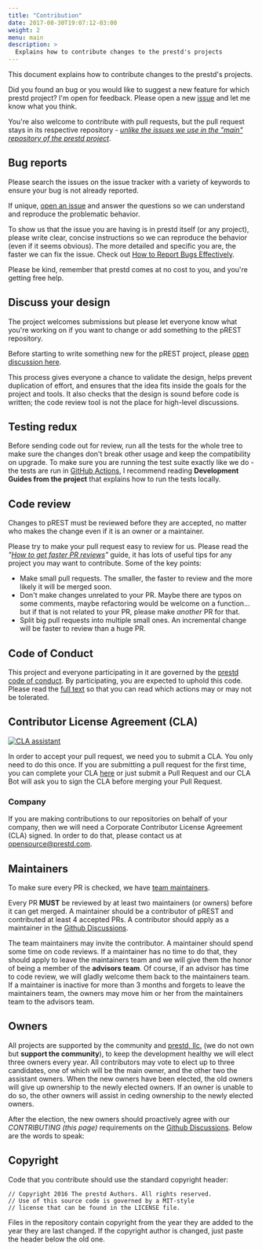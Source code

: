 ```yaml
---
title: "Contribution"
date: 2017-08-30T19:07:12-03:00
weight: 2
menu: main
description: >
  Explains how to contribute changes to the prestd's projects
---
```


This document explains how to contribute changes to the prestd's projects.

Did you found an bug or you would like to suggest a new feature for which prestd project? I'm open for feedback. Please open a new [issue](https://github.com/prest/prest/issues) and let me know what you think.

You're also welcome to contribute with pull requests, but the pull request stays in its respective repository - _[unlike the issues we use in the "main" repository of the prestd project](https://github.com/prest/prest/issues)_.

## Bug reports

Please search the issues on the issue tracker with a variety of keywords to ensure your bug is not already reported.

If unique, [open an issue](https://github.com/prest/prest/issues/new) and answer the questions so we can understand and reproduce the problematic behavior.

To show us that the issue you are having is in prestd itself (or any project), please write clear, concise instructions so we can reproduce the behavior (even if it seems obvious). The more detailed and specific you are, the faster we can fix the issue. Check out [How to Report Bugs Effectively](http://www.chiark.greenend.org.uk/~sgtatham/bugs.html).

Please be kind, remember that prestd comes at no cost to you, and you're getting free help.

## Discuss your design

The project welcomes submissions but please let everyone know what you're working on if you want to change or add something to the pREST repository.

Before starting to write something new for the pREST project, please [open discussion here](https://github.com/prest/prest/discussions/new).

This process gives everyone a chance to validate the design, helps prevent duplication of effort, and ensures that the idea fits inside the goals for the project and tools. It also checks that the design is sound before code is written; the code review tool is not the place for high-level discussions.

## Testing redux

Before sending code out for review, run all the tests for the whole tree to make sure the changes don't break other usage and keep the compatibility on upgrade. To make sure you are running the test suite exactly like we do - the tests are run in [GitHub Actions](https://github.com/features/actions), I recommend reading **Development Guides from the project** that explains how to run the tests locally.

## Code review

Changes to pREST must be reviewed before they are accepted, no matter who makes the change even if it is an owner or a maintainer.

Please try to make your pull request easy to review for us. Please read the _"[How to get faster PR reviews](https://github.com/kubernetes/community/blob/main/contributors/devel/faster_reviews.md)"_ guide, it has lots of useful tips for any project you may want to contribute. Some of the key points:

- Make small pull requests. The smaller, the faster to review and the more likely it will be merged soon.
- Don't make changes unrelated to your PR. Maybe there are typos on some comments, maybe refactoring would be welcome on a function... but if that is not related to your PR, please make *another* PR for that.
- Split big pull requests into multiple small ones. An incremental change will be faster to review than a huge PR.

## Code of Conduct

This project and everyone participating in it are governed by the [prestd code of conduct](/code-of-conduct/). By participating, you are expected to uphold this code. Please read the [full text](/code-of-conduct/) so that you can read which actions may or may not be tolerated.

## Contributor License Agreement (CLA)

[![CLA assistant](https://cla-assistant.io/readme/badge/prest/prest)](https://cla-assistant.io/prest/prest)

In order to accept your pull request, we need you to submit a CLA. You only need to do this once. If you are submitting a pull request for the first time, you can complete your CLA [here](https://cla-assistant.io/prest/prest) or just submit a Pull Request and our CLA Bot will ask you to sign the CLA before merging your Pull Request.

### Company

If you are making contributions to our repositories on behalf of your company, then we will need a Corporate Contributor License Agreement (CLA) signed. In order to do that, please contact us at [opensource@prestd.com](mailto:opensource@prestd.com).

## Maintainers

To make sure every PR is checked, we have [team maintainers](https://github.com/orgs/prest/people).

Every PR **MUST** be reviewed by at least two maintainers (or owners) before it can get merged. A maintainer should be a contributor of pREST and contributed at least 4 accepted PRs. A contributor should apply as a maintainer in the [Github Discussions](https://github.com/prest/prest/discussions).

The team maintainers may invite the contributor. A maintainer should spend some time on code reviews. If a maintainer has no time to do that, they should apply to leave the maintainers team and we will give them the honor of being a member of the **advisors team**. Of course, if an advisor has time to code review, we will gladly welcome them back to the maintainers team. If a maintainer is inactive for more than 3 months and forgets to leave the maintainers team, the owners may move him or her from the maintainers team to the advisors team.

## Owners

All projects are supported by the community and [prestd, llc.](https://prestd.com/) (we do not own but **support the community**), to keep the development healthy we will elect three owners every year. All contributors may vote to elect up to three candidates, one of which will be the main owner, and the other two the assistant owners. When the new owners have been elected, the old owners will give up ownership to the newly elected owners. If an owner is unable to do so, the other owners will assist in ceding ownership to the newly elected owners.

After the election, the new owners should proactively agree with our _CONTRIBUTING (this page)_ requirements on the [Github Discussions](https://github.com/prest/prest/discussions). Below are the words to speak:

## Copyright

Code that you contribute should use the standard copyright header:

```
// Copyright 2016 The prestd Authors. All rights reserved.
// Use of this source code is governed by a MIT-style
// license that can be found in the LICENSE file.
```

Files in the repository contain copyright from the year they are added to the year they are last changed. If the copyright author is changed, just paste the header below the old one.
